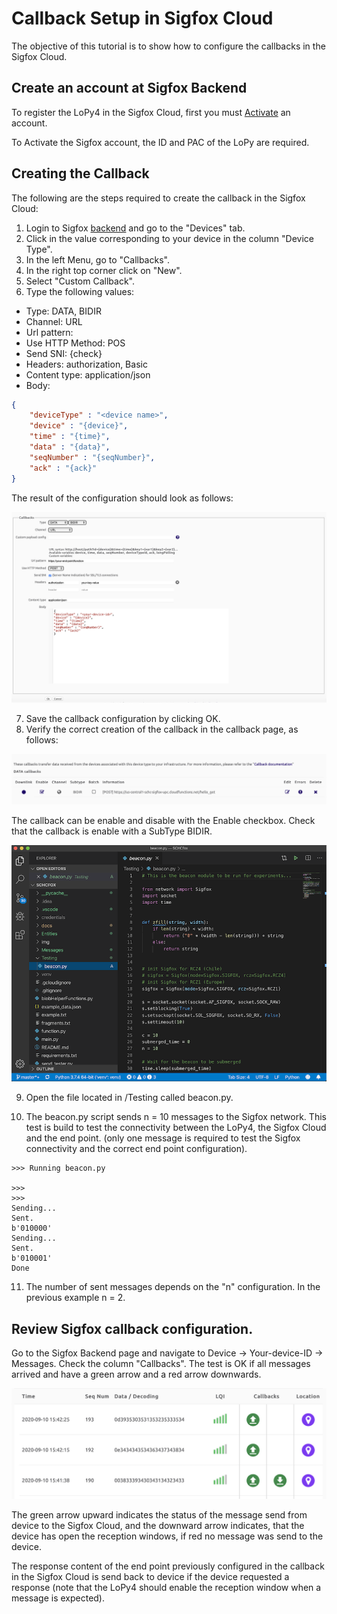# Callback Setup in Sigfox Cloud

The objective of this tutorial is to show how to configure the callbacks in the Sigfox Cloud.

## Create an account at Sigfox Backend

To register the LoPy4 in the Sigfox Cloud, first you must [Activate](https://buy.sigfox.com/activate) an account.

To Activate the Sigfox account, the ID and PAC of the LoPy are required. 

## Creating the Callback

The following are the steps required to create the callback in the Sigfox Cloud:

1. Login to Sigfox [backend](https://backend.sigfox.com) and go to the "Devices" tab.
2. Click in the value corresponding to your device in the column "Device Type".
3. In the left Menu, go to "Callbacks".
4. In the right top corner click on "New".
5. Select "Custom Callback".
6. Type the following values:
* Type: DATA, BIDIR
* Channel: URL
* Url pattern: ​<url of your end point>
* Use HTTP Method: POS
* Send SNI: {check}
* Headers: authorization, Basic ​<tu token de la cloud function>
* Content type: application/json
* Body:
```json
{
    "deviceType" : "​<device name>​",
    "device" : "{device}",
    "time" : "{time}",
    "data" : "{data}",
    "seqNumber" : "{seqNumber}",
    "ack" : "{ack}"
}
```

The result of the configuration should look as follows:

![callback_setup](images/callback-setup-sigfox-1.png)

7.  Save the callback configuration by clicking OK.
8. Verify the correct creation of the callback in the callback page, as follows: 

![callback_setup2](images/callback-setup-sigfox-2.png)

The callback can be enable and disable with the Enable checkbox. Check that the callback is enable with a SubType BIDIR.





![vscode-setup-lopy](images/LoPy-testing-beacon-1.png)

9. Open the file located in /Testing called beacon.py.

10. The beacon.py script sends n = 10 messages to the Sigfox network. This test is build to test the connectivity between the LoPy4, the Sigfox Cloud and the end point. (only one message is required to test the Sigfox connectivity and the correct end point configuration).

``` 
>>> Running beacon.py

>>> 
>>> 
Sending...
Sent.
b'010000'
Sending...
Sent.
b'010001'
Done
```

11. The number of sent messages depends on the "n" configuration. In the previous example n = 2.


## Review Sigfox callback configuration.

Go to the Sigfox Backend page and navigate to Device -> Your-device-ID -> Messages. Check the column "Callbacks". The test is OK if all messages arrived and have a green arrow and a red arrow downwards.

![callback-example](images/sigfox-callback-configuration-example.png)

The green arrow upward indicates the status of the message send from device to the Sigfox Cloud, and the downward arrow indicates, that the device has open the reception windows, if red no message was send to the device.

The response content of the end point previously configured in the callback in the Sigfox Cloud is send back to device if the device requested a response (note that the LoPy4 should enable the reception window when a message is expected).


